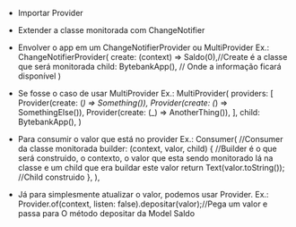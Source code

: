 - Importar Provider
- Extender a classe monitorada com ChangeNotifier

- Envolver o app em um ChangeNotifierProvider ou MultiProvider
    Ex.: ChangeNotifierProvider(
      create: (context) => Saldo(0),//Create é a classe que será monitorada
      child: BytebankApp(), // Onde a informação ficará disponível
    )


- Se fosse o caso de usar MultiProvider
    Ex.: MultiProvider(
  providers: [
    Provider<Something>(create: (_) => Something()),
    Provider<SomethingElse>(create: (_) => SomethingElse()),
    Provider<AnotherThing>(create: (_) => AnotherThing()),
  ],
  child: BytebankApp(),
)

- Para consumir o valor que está no provider
    Ex.: Consumer<Saldo>(                                //Consumer da classe monitorada
          builder: (context, valor, child) {            //Builder é o que será construido, o contexto, o valor que esta sendo monitorado lá na classe e um child que era buildar este valor 
            return Text(valor.toString()); //Child construido
          },
        ),

- Já para simplesmente atualizar o valor, podemos usar Provider.
    Ex.: Provider.of<Saldo>(context, listen: false).depositar(valor);//Pega um valor e passa para O método depositar da Model Saldo

